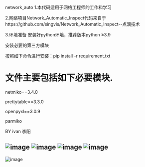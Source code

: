 network_auto
1.本代码适用于网络工程师的工作和学习

2.网络项目Network_Automatic_Inspect代码来自于https://github.com/singvis/Network_Automatic_Inspect--点滴技术

3.环境准备
安装好python环境，推荐版本python ≥3.9

安装必要的第三方模块

按照如下命令进行安装：pip install -r requirement.txt

# 文件主要包括如下必要模块.
netmiko==3.4.0

prettytable==3.3.0

openpyxl==3.0.9

parmiko


BY ivan  李阳


![image](https://github.com/user-attachments/assets/73870ba8-4125-4532-b8c3-07ef4d7a218d)
![image](https://github.com/user-attachments/assets/73bd8f08-c533-46ae-9f44-c801925eab5b)
![image](https://github.com/user-attachments/assets/a0c860db-c6b8-434c-bd1c-cf497f69d7e6)
![image](https://github.com/user-attachments/assets/a60a8bce-6668-4353-b58b-0695b934b57c)
-------------------------------------------------------------------------------------------

![image](https://github.com/user-attachments/assets/4131c075-7f9b-48fb-9039-9a4b899d5832)








